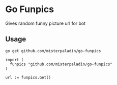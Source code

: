 # Go Funpics

Gives random funny picture url for bot

## Usage

`go get github.com/misterpaladin/go-funpics`

```
import (
  funpics "github.com/misterpaladin/go-funpics"
)

url := funpics.Get()
```